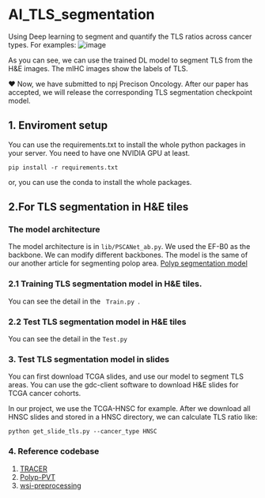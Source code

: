 # AI_TLS_segmentation
Using Deep learning to segment and quantify the TLS ratios across cancer types. For examples:
![image](https://github.com/zonechen1994/AI_TLS_segmentation/assets/47493620/718c87da-6e25-44e0-9512-a9a69b4944eb)


As you can see, we can use the trained DL model to segment TLS from the H&E images. The mIHC images show the labels of TLS. 

❤️ Now, we have submitted to npj Precison Oncology. After our paper has accepted, we will release the corresponding TLS segmentation checkpoint model. 


## 1. Enviroment setup
You  can use the requirements.txt to install the whole python packages in your server. You need to have one NVIDIA GPU at least. 

<code>pip install -r requirements.txt </code>

or, you can use the conda to install the whole packages. 


## 2.For TLS segmentation in H&E tiles
### The model architecture
The model architecture is in <code>lib/PSCANet_ab.py</code>. We used the EF-B0 as the backbone. We can modify different backbones. 
The model is the same of our another article for segmenting polop area. <a href="https://arxiv.org/abs/2309.08234" title="Polyp segmentation model">Polyp segmentation model</a>


### 2.1 Training TLS segmentation model in H&E tiles.
You can see the detail in the <code> Train.py </code>. 

### 2.2 Test TLS segmentation model in H&E tiles 
You can see the detail in the <code>Test.py</code>

### 3. Test TLS segmentation model in slides
You can first download TCGA slides, and use our model to segment TLS areas. You can use the gdc-client software to download H&E slides for TCGA cancer cohorts. 

In our project, we use the TCGA-HNSC for example. After we download all HNSC slides and stored in a HNSC directory, we can calculate TLS ratio like: 

<code>python get_slide_tls.py --cancer_type HNSC</code>


### 4. Reference codebase
1. <a href="https://github.com/Karel911/TRACER/tree/main" title="TRACER">TRACER</a>
2. <a href="https://github.com/DengPingFan/Polyp-PVT" title="Polyp-PVT">Polyp-PVT</a>
3. <a href="https://github.com/deroneriksson/python-wsi-preprocessing" title="wsi-preprocessing">wsi-preprocessing</a>
